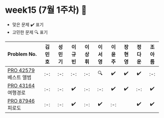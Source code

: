 # week15 (7월 1주차) :pencil:

- 맞은 문제 :heavy_check_mark: 표기
- 고민한 문제 :mag: 표기

| Problem No. | 김민호 | 성민기 | 이규빈 | 이상휘 | 이서영 | 이윤주 | 장현영 | 정다운 | 조아름 | 
| :-------------------------------------------------------------------------------------- | :----: | :----: | :----: | :----: | :----: | :----: | :----: | :----: | :----: |
| [PRO 42579](https://school.programmers.co.kr/learn/courses/30/lessons/42579) 베스트 앨범 |   :-:   |   :-:   |   :-:   |   :-:   |   :mag:   |  :heavy_check_mark:   |   :heavy_check_mark:   |   :heavy_check_mark:   |   :-:   |
| [PRO 43164](https://school.programmers.co.kr/learn/courses/30/lessons/43164) 여행경로 |   :-:   |   :-:   |   :heavy_check_mark:   |   :-:   |   :-:   |   :heavy_check_mark:  |   :heavy_check_mark:   |   :-:   |   :heavy_check_mark:   |
| [PRO 87946](https://school.programmers.co.kr/learn/courses/30/lessons/87946) 피로도 |   :-:   |   :-:   |   :heavy_check_mark:   |   :-:   |   :heavy_check_mark:   |   :-:   |      |   :heavy_check_mark:   |   :heavy_check_mark:   |
